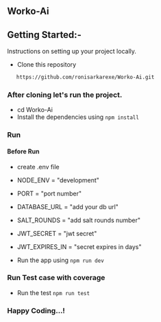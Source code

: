 ## Worko-Ai

## Getting Started:-

Instructions on setting up your project locally.

- Clone this repository

```sh
   https://github.com/ronisarkarexe/Worko-Ai.git
```

### After cloning let's run the project.

- cd Worko-Ai
- Install the dependencies using `npm install`

### Run

#### Before Run

- create .env file

- NODE_ENV = "development"
- PORT = "port number"
- DATABASE_URL = "add your db url"
- SALT_ROUNDS = "add salt rounds number"
- JWT_SECRET = "jwt secret"
- JWT_EXPIRES_IN = "secret expires in days"

- Run the app using `npm run dev`

### Run Test case with coverage

- Run the test `npm run test`

### Happy Coding...!
